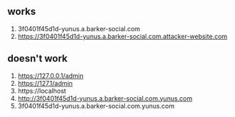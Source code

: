 ## works

1. 3f0401f45d1d-yunus.a.barker-social.com
2. https://3f0401f45d1d-yunus.a.barker-social.com.attacker-website.com





## doesn't work

1. https://127.0.0.1/admin
2. https://127.1/admin
3. https://localhost
4. http://3f0401f45d1d-yunus.a.barker-social.com.yunus.com
5. 3f0401f45d1d-yunus.a.barker-social.com.yunus.com
